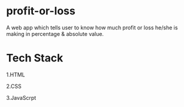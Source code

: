 # profit-or-loss
A web app which tells user to know how much profit or loss he/she is making in percentage & absolute value.


# Tech Stack
1.HTML

2.CSS

3.JavaScrpt
